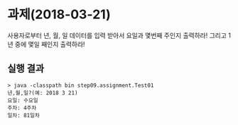 # 과제(2018-03-21)
사용자로부터 년, 월, 일 데이터를 입력 받아서 
요일과 몇번째 주인지 출력하라!
그리고 1년 중에 몇일 째인지 출력하라!
  
## 실행 결과
```
> java -classpath bin step09.assignment.Test01
년,월,일?(예: 2018 3 21)
요일: 수요일
주차: 4주차 
일차: 81일차
``` 